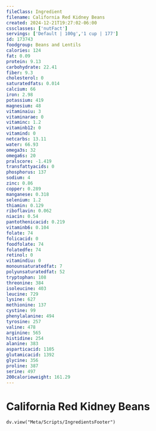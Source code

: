 ```yaml
---
fileClass: Ingredient
filename: California Red Kidney Beans
created: 2024-12-21T19:27:02-06:00
cssclasses: ['nutFact']
servings: ['Default | 100g','1 cup | 177']
id: 173743
foodgroup: Beans and Lentils
calories: 124
fat: 0.09
protein: 9.13
carbohydrate: 22.41
fiber: 9.3
cholesterol: 0
saturatedfats: 0.014
calcium: 66
iron: 2.98
potassium: 419
magnesium: 48
vitaminaiu: 3
vitaminarae: 0
vitaminc: 1.2
vitaminb12: 0
vitamind: 0
netcarbs: 13.11
water: 66.93
omega3s: 32
omega6s: 20
pralscore: -1.419
transfattyacids: 0
phosphorus: 137
sodium: 4
zinc: 0.86
copper: 0.289
manganese: 0.318
selenium: 1.2
thiamin: 0.129
riboflavin: 0.062
niacin: 0.54
pantothenicacid: 0.219
vitaminb6: 0.104
folate: 74
folicacid: 0
foodfolate: 74
folatedfe: 74
retinol: 0
vitamindiu: 0
monounsaturatedfat: 7
polyunsaturatedfat: 52
tryptophan: 108
threonine: 384
isoleucine: 403
leucine: 729
lysine: 627
methionine: 137
cystine: 99
phenylalanine: 494
tyrosine: 257
valine: 478
arginine: 565
histidine: 254
alanine: 383
asparticacid: 1105
glutamicacid: 1392
glycine: 356
proline: 387
serine: 497
200calorieweight: 161.29
---
```


# California Red Kidney Beans

```dataviewjs
dv.view("Meta/Scripts/IngredientsFooter")
```